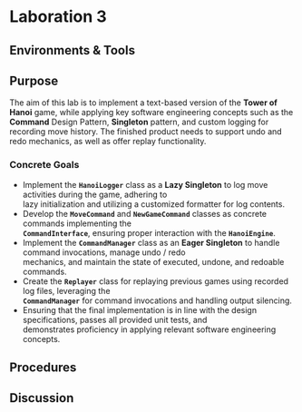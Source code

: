 # Laboration 3

## Environments & Tools

## Purpose
The aim of this lab is to implement a text-based version of the **Tower of Hanoi** game, while applying key software 
engineering concepts such as the **Command** Design Pattern, **Singleton** pattern, and custom logging for recording 
move history. The finished product needs to support undo and redo mechanics, as well as offer replay functionality.

### Concrete Goals
- Implement the **``HanoiLogger``** class as a **Lazy Singleton** to log move activities during the game, adhering to\
lazy initialization and utilizing a customized formatter for log contents.
- Develop the **``MoveCommand``** and **``NewGameCommand``** classes as concrete commands implementing the\
**``CommandInterface``**, ensuring proper interaction with the **``HanoiEngine``**.
- Implement the **``CommandManager``** class as an **Eager Singleton** to handle command invocations, manage undo / redo\
mechanics, and maintain the state of executed, undone, and redoable commands.
- Create the **``Replayer``** class for replaying previous games using recorded log files, leveraging the\
**``CommandManager``** for command invocations and handling output silencing.
- Ensuring that the final implementation is in line with the design specifications, passes all provided unit tests, and\
demonstrates proficiency in applying relevant software engineering concepts.

## Procedures

## Discussion